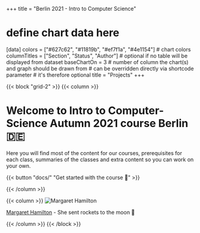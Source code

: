 +++
title = "Berlin 2021 - Intro to Computer Science"
# define chart data here
[data]
  colors = ["#627c62", "#11819b", "#ef7f1a", "#4e1154"] # chart colors
  columnTitles = ["Section", "Status", "Author"] # optional if no table will be displayed from dataset
  baseChartOn = 3 # number of column the chart(s) and graph should be drawn from # can be overridden directly via shortcode parameter # it's therefore optional
  title = "Projects"
+++

{{< block "grid-2" >}}
{{< column >}}

# Welcome to **Intro to Computer-Science Autumn 2021** course Berlin 🇩🇪 

Here you will find most of the content for our courses, prerequisites for each class, summaries of the classes and extra content so you can work on your own.

{{< button "docs/" "Get started with the course 🚀" >}}

{{< /column >}}

{{< column >}}
![Margaret Hamilton](https://upload.wikimedia.org/wikipedia/commons/2/2e/Margaret_Hamilton.gif)

[Margaret Hamilton](https://en.wikipedia.org/wiki/Margaret_Hamilton_(software_engineer)) - She sent rockets to the moon 🚀

{{< /column >}}
{{< /block >}}

